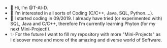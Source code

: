 - 👋 Hi, I’m @T-Al-D.
- 👀 I’m interested in all sorts of Coding (C/C++, Java, SQL, Python....).
- 🌱 I started coding in 09/2019. I already have tried (or experimented with) SQL, Java and C/C++, therefore I’m currently learning Phyton (for my next Mini-Project!).
- ✨ For the future I want to fill my repository with more "Mini-Projects" as I discover more and more of the amazing and diverse world of Software.

<!---
T-Al-D/T-Al-D is a ✨ special ✨ repository because its `README.md` (this file) appears on your GitHub profile.
You can click the Preview link to take a look at your changes.
--->
